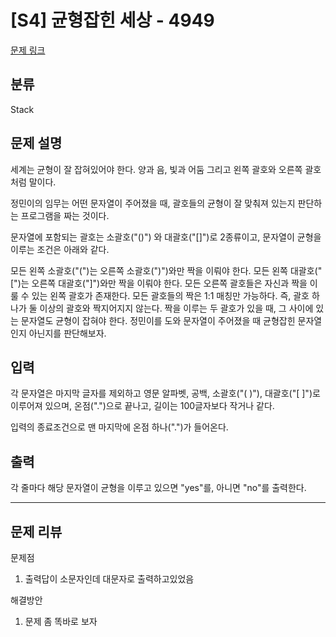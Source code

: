 # [S4] 균형잡힌 세상 - 4949
[문제 링크](https://www.acmicpc.net/problem/4949)

## 분류
Stack

## 문제 설명
세계는 균형이 잘 잡혀있어야 한다. 양과 음, 빛과 어둠 그리고 왼쪽 괄호와 오른쪽 괄호처럼 말이다.

정민이의 임무는 어떤 문자열이 주어졌을 때, 괄호들의 균형이 잘 맞춰져 있는지 판단하는 프로그램을 짜는 것이다.

문자열에 포함되는 괄호는 소괄호("()") 와 대괄호("[]")로 2종류이고, 문자열이 균형을 이루는 조건은 아래와 같다.

모든 왼쪽 소괄호("(")는 오른쪽 소괄호(")")와만 짝을 이뤄야 한다.
모든 왼쪽 대괄호("[")는 오른쪽 대괄호("]")와만 짝을 이뤄야 한다.
모든 오른쪽 괄호들은 자신과 짝을 이룰 수 있는 왼쪽 괄호가 존재한다.
모든 괄호들의 짝은 1:1 매칭만 가능하다. 즉, 괄호 하나가 둘 이상의 괄호와 짝지어지지 않는다.
짝을 이루는 두 괄호가 있을 때, 그 사이에 있는 문자열도 균형이 잡혀야 한다.
정민이를 도와 문자열이 주어졌을 때 균형잡힌 문자열인지 아닌지를 판단해보자.

## 입력
각 문자열은 마지막 글자를 제외하고 영문 알파벳, 공백, 소괄호("( )"), 대괄호("[ ]")로 이루어져 있으며, 온점(".")으로 끝나고, 길이는 100글자보다 작거나 같다.

입력의 종료조건으로 맨 마지막에 온점 하나(".")가 들어온다.
## 출력
각 줄마다 해당 문자열이 균형을 이루고 있으면 "yes"를, 아니면 "no"를 출력한다.

---

## 문제 리뷰
문제점 
1. 출력답이 소문자인데 대문자로 출력하고있었음

해결방안
1. 문제 좀 똑바로 보자